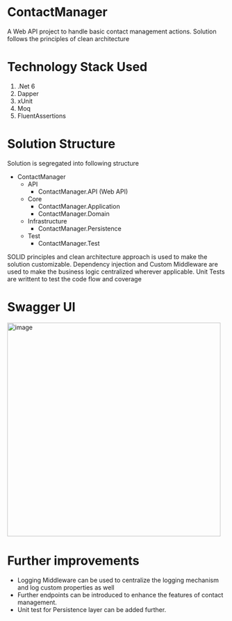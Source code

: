 # ContactManager
A Web API project to handle basic contact management actions. Solution follows the principles of clean architecture

# Technology Stack Used
1. .Net 6
2. Dapper
3. xUnit
4. Moq
5. FluentAssertions

# Solution Structure
Solution is segregated into following structure
- ContactManager
  - API
    - ContactManager.API (Web API)
  - Core
    - ContactManager.Application
    - ContactManager.Domain
  - Infrastructure
    - ContactManager.Persistence
  - Test
    - ContactManager.Test 

SOLID principles and clean architecture approach is used to make the solution customizable. 
Dependency injection and Custom Middleware are used to make the business logic centralized wherever applicable.
Unit Tests are writtent to test the code flow and coverage

 # Swagger UI
<img width="491" alt="image" src="https://github.com/yashgoswami/ContactManager/assets/11179792/8c5ca1a0-efbd-4cd2-9aa3-dc135e01c74f">
 
 # Further improvements
 - Logging Middleware can be used to centralize the logging mechanism and log custom properties as well
 - Further endpoints can be introduced to enhance the features of contact management.
 - Unit test for Persistence layer can be added further.
